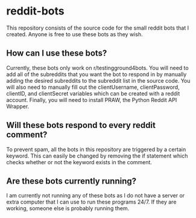 # reddit-bots
This repository consists of the source code for the small reddit bots that I created. Anyone is free to use these bots as they wish.

## How can I use these bots?
Currently, these bots only work on r/testingground4bots. You will need to add all of the subreddits that you want the bot to respond in
by manually adding the desired subreddits to the subreddit list in the source code. You will also need to manually fill out the
clientUsername, clientPassword, clientID, and clientSecret variables which can be created with a reddit account. Finally, you will need to
install PRAW, the Python Reddit API Wrapper.

## Will these bots respond to every reddit comment?
To prevent spam, all the bots in this repository are triggered by a certain keyword. This can easily be changed by removing the if statement which checks whether or not the keyword exists in the comment.

## Are these bots currently running?
I am currently not running any of these bots as I do not have a server or extra computer that I can use to run these programs 24/7. If they are working, someone else is probably running them.
